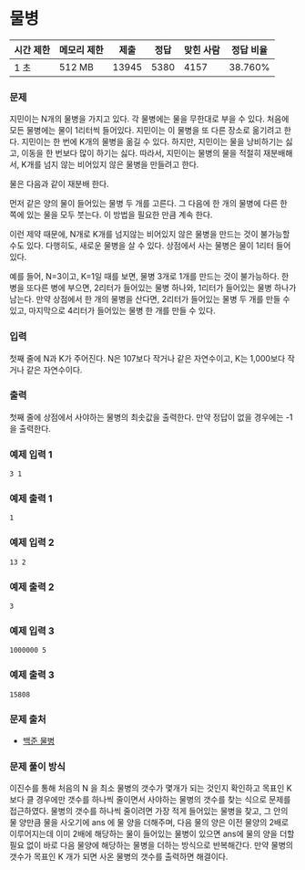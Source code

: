 # 물병

|시간 제한|	메모리 제한|	제출|	정답|	맞힌 사람|	정답 비율|
|----|---------|-----|------|-------|----------|
|1 초|	512 MB|	13945|	5380|	4157|	38.760%|

### 문제

지민이는 N개의 물병을 가지고 있다. 각 물병에는 물을 무한대로 부을 수 있다. 처음에 모든 물병에는 물이 1리터씩 들어있다. 지민이는 이 물병을 또 다른 장소로 옮기려고 한다. 지민이는 한 번에 K개의 물병을 옮길 수 있다. 하지만, 지민이는 물을 낭비하기는 싫고, 이동을 한 번보다 많이 하기는 싫다. 따라서, 지민이는 물병의 물을 적절히 재분배해서, K개를 넘지 않는 비어있지 않은 물병을 만들려고 한다.

물은 다음과 같이 재분배 한다.

먼저 같은 양의 물이 들어있는 물병 두 개를 고른다. 그 다음에 한 개의 물병에 다른 한 쪽에 있는 물을 모두 붓는다. 이 방법을 필요한 만큼 계속 한다.

이런 제약 때문에, N개로 K개를 넘지않는 비어있지 않은 물병을 만드는 것이 불가능할 수도 있다. 다행히도, 새로운 물병을 살 수 있다. 상점에서 사는 물병은 물이 1리터 들어있다.

예를 들어, N=3이고, K=1일 때를 보면, 물병 3개로 1개를 만드는 것이 불가능하다. 한 병을 또다른 병에 부으면, 2리터가 들어있는 물병 하나와, 1리터가 들어있는 물병 하나가 남는다. 만약 상점에서 한 개의 물병을 산다면, 2리터가 들어있는 물병 두 개를 만들 수 있고, 마지막으로 4리터가 들어있는 물병 한 개를 만들 수 있다.

### 입력

첫째 줄에 N과 K가 주어진다. N은 107보다 작거나 같은 자연수이고, K는 1,000보다 작거나 같은 자연수이다.

### 출력

첫째 줄에 상점에서 사야하는 물병의 최솟값을 출력한다. 만약 정답이 없을 경우에는 -1을 출력한다.

### 예제 입력 1 

```
3 1
```

### 예제 출력 1 

```
1
```

### 예제 입력 2 

```
13 2
```

### 예제 출력 2 

```
3
```

### 예제 입력 3 

```
1000000 5
```

### 예제 출력 3 

```
15808
```

### 문제 출처

- [백준 물병](https://www.acmicpc.net/problem/1052)

### 문제 풀이 방식

이진수를 통해 처음의 N 을 최소 물병의 갯수가 몇개가 되는 것인지 확인하고 목표인 K 보다 클 경우에만 갯수를 하나씩 줄이면서 사야하는 물병의 갯수를 찾는 식으로 문제를 접근하였다. 
물병의 갯수를 하나씩 줄이려면 가장 적게 들어있는 물병을 찾고, 그 안의 물 양만큼 물을 사오기에 ans 에 물 양을 더해주며, 다음 물의 양은 이전 물양의 2배로 이루어지는데 이미 2배에 해당하는 물이 들어있는 물병이 있으면 ans에 물의 양을 더할 필요 없이 바로 다음 물양에 해당하는 물병을 더하는 방식으로 반복해간다.
만약 물병의 갯수가 목표인 K 개가 되면 사온 물병의 갯수를 출력하면 해결이다.
